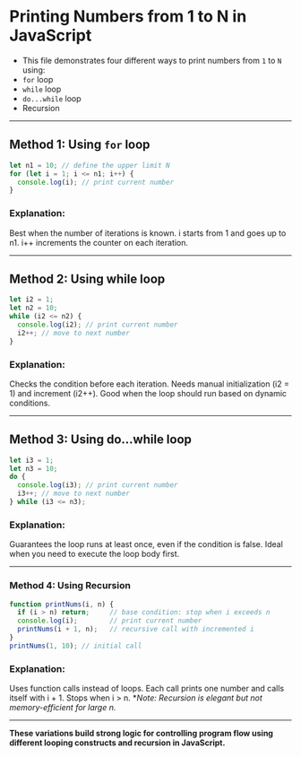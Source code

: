 #  Printing Numbers from 1 to N in JavaScript

- This file demonstrates four different ways to print numbers from `1` to `N` using:
- `for` loop
- `while` loop
- `do...while` loop
- Recursion

---

##  Method 1: Using `for` loop

```js
let n1 = 10; // define the upper limit N
for (let i = 1; i <= n1; i++) {
  console.log(i); // print current number
}
```

### Explanation:
Best when the number of iterations is known.
i starts from 1 and goes up to n1.
i++ increments the counter on each iteration.

---

## Method 2: Using while loop

```js
let i2 = 1;
let n2 = 10;
while (i2 <= n2) {
  console.log(i2); // print current number
  i2++; // move to next number
}
```

### Explanation:
Checks the condition before each iteration.
Needs manual initialization (i2 = 1) and increment (i2++).
Good when the loop should run based on dynamic conditions.

---

## Method 3: Using do...while loop

```js
let i3 = 1;
let n3 = 10;
do {
  console.log(i3); // print current number
  i3++; // move to next number
} while (i3 <= n3);
```

### Explanation:
Guarantees the loop runs at least once, even if the condition is false.
Ideal when you need to execute the loop body first.

---

### Method 4: Using Recursion

```js
function printNums(i, n) {
  if (i > n) return;     // base condition: stop when i exceeds n
  console.log(i);        // print current number
  printNums(i + 1, n);   // recursive call with incremented i
}
printNums(1, 10); // initial call
```

### Explanation:
Uses function calls instead of loops.
Each call prints one number and calls itself with i + 1.
Stops when i > n.
**Note: Recursion is elegant but not memory-efficient for large n.*

---

 **These variations build strong logic for controlling program flow using different looping constructs and recursion in JavaScript.**